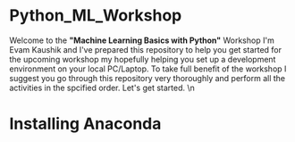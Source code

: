 # Python_ML_Workshop
Welcome to the **"Machine Learning Basics with Python"** Workshop
I'm Evam Kaushik and I've prepared this repository to help you get started for the upcoming workshop my hopefully helping you set up a development environment on your local PC/Laptop. To take full benefit of the workshop I suggest you go through this repository very thoroughly and perform all the activities in the spcified order. Let's get started. \n
# Installing Anaconda
